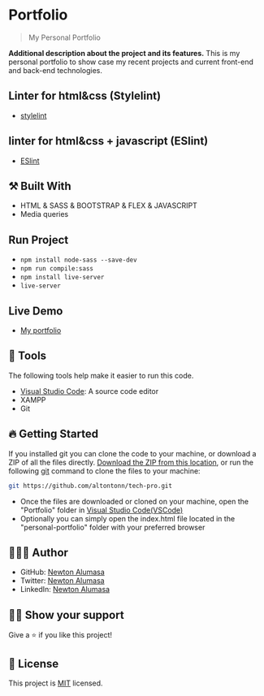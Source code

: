 

# Portfolio

> My Personal Portfolio

**Additional description about the project and its features.**
This is my personal portfolio to show case my recent projects and current front-end and back-end technologies.

## Linter for html&css (Stylelint)
- [stylelint](https://github.com/microverseinc/linters-config/tree/master/html-css)

## linter for html&css + javascript (ESlint)
- [ESlint](https://github.com/microverseinc/linters-config/tree/master/html-css-js)

## ⚒️ Built With

- HTML & SASS & BOOTSTRAP & FLEX & JAVASCRIPT
- Media queries

## Run Project

- `npm install node-sass --save-dev`
- `npm run compile:sass`
- `npm install live-server`
- `live-server`

## Live Demo
- [My portfolio]()

## 🧰 Tools

The following tools help make it easier to run this code.

- [Visual Studio Code](https://code.visualstudio.com/): A source code editor
- XAMPP
- Git

## 🔥 Getting Started

If you installed git you can clone the code to your machine, or download a ZIP of all the files directly.
[Download the ZIP from this location](https://github.com/altontonn/tech-pro/archive/refs/heads/main.zip), or run the following [git](https://git-scm.com/downloads) command to clone the files to your machine:

```bash
git https://github.com/altontonn/tech-pro.git
```

- Once the files are downloaded or cloned on your machine, open the "Portfolio" folder in [Visual Studio Code(VSCode)](https://code.visualstudio.com/)
- Optionally you can simply open the index.html file located in the "personal-portfolio" folder with your preferred browser

## 🙎🏾‍♂️ Author

- GitHub: [Newton Alumasa](https://github.com/altontonn)
- Twitter: [Newton Alumasa](https://twitter.com/AlumasaNewton)
- LinkedIn: [Newton Alumasa](https://linkedin.com/in/NewtonAlumasa)

## 👊🏾 Show your support

Give a ⭐️ if you like this project!

## 📝 License

This project is [MIT](./LICENSE) licensed.
